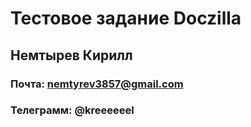 # Тестовое задание Doczilla
## Немтырев Кирилл

### Почта: nemtyrev3857@gmail.com
### Телеграмм: @kreeeeeel

